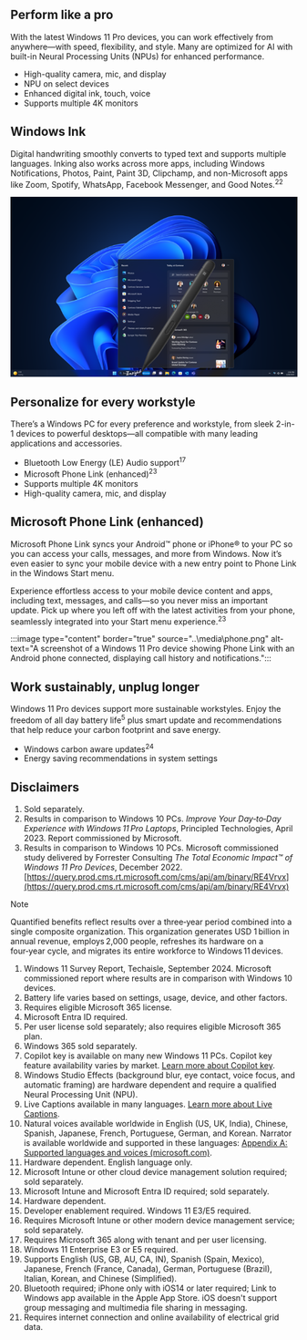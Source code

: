 ## Perform like a pro

With the latest Windows 11 Pro devices, you can work effectively from anywhere—with speed, flexibility, and style. Many are optimized for AI with built-in Neural Processing Units (NPUs) for enhanced performance.

- High-quality camera, mic, and display
- NPU on select devices
- Enhanced digital ink, touch, voice 
- Supports multiple 4K monitors

## Windows Ink

Digital handwriting smoothly converts to typed text and supports multiple languages. Inking also works across more apps, including Windows Notifications, Photos, Paint, Paint 3D, Clipchamp, and non-Microsoft apps like Zoom, Spotify, WhatsApp, Facebook Messenger, and Good Notes.<sup>22</sup>


[![A screenshot of Windows Ink with a dark‑mode bloom in the background on a Windows 11 Pro device.](../media/windows-ink-inline.png)](../media/windows-ink-expanded.png)


## Personalize for every workstyle

There’s a Windows PC for every preference and workstyle, from sleek 2-in-1 devices to powerful desktops—all compatible with many leading applications and accessories.

- Bluetooth Low Energy (LE) Audio support<sup>17</sup>
- Microsoft Phone Link (enhanced)<sup>23</sup>
- Supports multiple 4K monitors
- High-quality camera, mic, and display

## Microsoft Phone Link (enhanced)

Microsoft Phone Link syncs your Android™ phone or iPhone® to your PC so you can access your calls, messages, and more from Windows. Now it’s even easier to sync your mobile device with a new entry point to Phone Link in the Windows Start menu. 

Experience effortless access to your mobile device content and apps, including text, messages, and calls—so you never miss an important update. Pick up where you left off with the latest activities from your phone, seamlessly integrated into your Start menu experience.<sup>23</sup>

:::image type="content" border="true" source="..\media\phone.png" alt-text="A screenshot of a Windows 11 Pro device showing Phone Link with an Android phone connected, displaying call history and notifications.":::

## Work sustainably, unplug longer

Windows 11 Pro devices support more sustainable workstyles. Enjoy the freedom of all day battery life<sup>5</sup> plus smart update and recommendations that help reduce your carbon footprint and save energy.

- Windows carbon aware updates<sup>24</sup>
- Energy saving recommendations in system settings 

## Disclaimers

1. Sold separately.  
1. Results in comparison to Windows 10 PCs. *Improve Your Day‑to‑Day Experience with Windows 11 Pro Laptops*, Principled Technologies, April 2023. Report commissioned by Microsoft.
1. Results in comparison to Windows 10 PCs. Microsoft commissioned study delivered by Forrester Consulting *The Total Economic Impact™ of Windows 11 Pro Devices*, December 2022. [https://query.prod.cms.rt.microsoft.com/cms/api/am/binary/RE4Vrvx](https://query.prod.cms.rt.microsoft.com/cms/api/am/binary/RE4Vrvx)  
> [!NOTE]
> Quantified benefits reflect results over a three‑year period combined into a single composite organization. This organization generates USD 1 billion in annual revenue, employs 2,000 people, refreshes its hardware on a four‑year cycle, and migrates its entire workforce to Windows 11 devices.
1. Windows 11 Survey Report, Techaisle, September 2024. Microsoft commissioned report where results are in comparison with Windows 10 devices.  
1. Battery life varies based on settings, usage, device, and other factors.  
1. Requires eligible Microsoft 365 license.  
1. Microsoft Entra ID required.  
1. Per user license sold separately; also requires eligible Microsoft 365 plan.  
1. Windows 365 sold separately.  
1. Copilot key is available on many new Windows 11 PCs. Copilot key feature availability varies by market. [Learn more about Copilot key](https://support.microsoft.com/windows/keyboard-shortcuts-in-windows-dcc61a57-8ff0-cffe-9796-cb9706c75eec#WindowsVersion=Windows_11&windowsversion=windows_11).  
1. Windows Studio Effects (background blur, eye contact, voice focus, and automatic framing) are hardware dependent and require a qualified Neural Processing Unit (NPU).  
1. Live Captions available in many languages. [Learn more about Live Captions](https://support.microsoft.com/windows/use-live-captions-to-better-understand-audio-b52da59c-14b8-4031-aeeb-f6a47e6055df#bkmk_faq_translate).  
1. Natural voices available worldwide in English (US, UK, India), Chinese, Spanish, Japanese, French, Portuguese, German, and Korean. Narrator is available worldwide and supported in these languages: [Appendix A: Supported languages and voices (microsoft.com)](https://support.microsoft.com/windows/appendix-a-supported-languages-and-voices-4486e345-7730-53da-fcfe-55cc64300f01#WindowsVersion=Windows_11).  
1. Hardware dependent. English language only.  
1. Microsoft Intune or other cloud device management solution required; sold separately.  
1. Microsoft Intune and Microsoft Entra ID required; sold separately.  
1. Hardware dependent.  
1. Developer enablement required. Windows 11 E3/E5 required.  
1. Requires Microsoft Intune or other modern device management service; sold separately.  
1. Requires Microsoft 365 along with tenant and per user licensing.  
1. Windows 11 Enterprise E3 or E5 required.  
1. Supports English (US, GB, AU, CA, IN), Spanish (Spain, Mexico), Japanese, French (France, Canada), German, Portuguese (Brazil), Italian, Korean, and Chinese (Simplified).  
1. Bluetooth required; iPhone only with iOS14 or later required; Link to Windows app available in the Apple App Store. iOS doesn't support group messaging and multimedia file sharing in messaging.  
1. Requires internet connection and online availability of electrical grid data.
